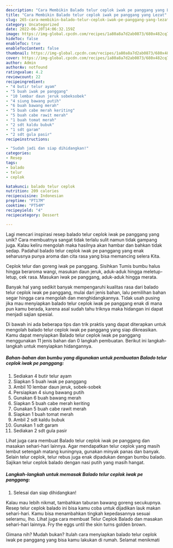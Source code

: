 ```yaml
---
description: "Cara Membikin Balado telur ceplok iwak pe panggang yang Lezat"
title: "Cara Membikin Balado telur ceplok iwak pe panggang yang Lezat"
slug: 265-cara-membikin-balado-telur-ceplok-iwak-pe-panggang-yang-lezat
category: Uncategorized
date: 2022-06-20T14:06:32.159Z
image: https://img-global.cpcdn.com/recipes/1a80a8a7d2ab0873/680x482cq70/balado-telur-ceplok-iwak-pe-panggang-foto-resep-utama.jpg
hideToc: false
enableToc: true
enableTocContent: false
thumbnail: https://img-global.cpcdn.com/recipes/1a80a8a7d2ab0873/680x482cq70/balado-telur-ceplok-iwak-pe-panggang-foto-resep-utama.jpg
cover: https://img-global.cpcdn.com/recipes/1a80a8a7d2ab0873/680x482cq70/balado-telur-ceplok-iwak-pe-panggang-foto-resep-utama.jpg
author: Admin
authorAv: notfound
ratingvalue: 4.2
reviewcount: 22
recipeingredient:
- "4 butir telur ayam"
- "5 buah iwak pe panggang"
- "10 lembar daun jeruk sobeksobek"
- "4 siung bawang putih"
- "6 buah bawang merah"
- "5 buah cabe merah keriting"
- "5 buah cabe rawit merah"
- "1 buah tomat merah"
- "2 sdt kaldu bubuk"
- "1 sdt garam"
- "2 sdt gula pasir"
recipeinstructions:

- "Sudah jadi dan siap dihidangkan!"
categories:
- Resep
tags:
- balado
- telur
- ceplok

katakunci: balado telur ceplok 
nutrition: 209 calories
recipecuisine: Indonesian
preptime: "PT17M"
cooktime: "PT54M"
recipeyield: "4"
recipecategory: Dessert

---
```





Lagi mencari inspirasi resep balado telur ceplok iwak pe panggang yang unik? Cara membuatnya sangat tidak terlalu sulit namun tidak gampang juga. Kalau keliru mengolah maka hasilnya akan hambar dan bahkan tidak sedap. Padahal balado telur ceplok iwak pe panggang yang enak seharusnya punya aroma dan cita rasa yang bisa memancing selera Kita.





Ceplok telur dan goreng iwak pe panggang. Sisihkan Tumis bumbu halus hingga beraroma wangi, masukan daun jeruk, aduk-aduk hingga meletup-letup, cek rasa. Masukan iwak pe panggang, aduk-aduk hingga merata.

Banyak hal yang sedikit banyak mempengaruhi kualitas rasa dari balado telur ceplok iwak pe panggang, mulai dari jenis bahan, lalu pemilihan bahan segar hingga cara mengolah dan menghidangkannya. Tidak usah pusing jika mau menyiapkan balado telur ceplok iwak pe panggang enak di mana pun kamu berada, karena asal sudah tahu triknya maka hidangan ini dapat menjadi sajian spesial.






Di bawah ini ada beberapa tips dan trik praktis yang dapat diterapkan untuk mengolah balado telur ceplok iwak pe panggang yang siap dikreasikan. Kamu dapat menyiapkan Balado telur ceplok iwak pe panggang menggunakan 11 jenis bahan dan 0 langkah pembuatan. Berikut ini langkah-langkah untuk menyiapkan hidangannya.

<!--inarticleads1-->

##### Bahan-bahan dan bumbu yang digunakan untuk pembuatan Balado telur ceplok iwak pe panggang:

1. Sediakan 4 butir telur ayam
1. Siapkan 5 buah iwak pe panggang
1. Ambil 10 lembar daun jeruk, sobek-sobek
1. Persiapkan 4 siung bawang putih
1. Gunakan 6 buah bawang merah
1. Siapkan 5 buah cabe merah keriting
1. Gunakan 5 buah cabe rawit merah
1. Siapkan 1 buah tomat merah
1. Ambil 2 sdt kaldu bubuk
1. Gunakan 1 sdt garam
1. Sediakan 2 sdt gula pasir


Lihat juga cara membuat Balado telur ceplok iwak pe panggang dan masakan sehari-hari lainnya. Agar mendapatkan telur ceplok yang masih lembut setengah matang kuningnya, gunakan minyak panas dan banyak. Selain telur ceplok, telur rebus juga enak dipadukan dengan bumbu balado. Sajikan telur ceplok balado dengan nasi putih yang masih hangat. 

<!--inarticleads2-->

##### Langkah-langkah untuk memasak Balado telur ceplok iwak pe panggang:


1. Selesai dan siap dihidangkan!

Kalau mau lebih nikmat, tambahkan taburan bawang goreng secukupnya. Resep telur ceplok balado ini bisa kamu coba untuk dijadikan lauk makan sehari-hari. Kamu bisa menambahkan tingkah kepedasannya sesuai seleramu, lho. Lihat juga cara membuat Telur Ceplok Balado dan masakan sehari-hari lainnya. Fry the eggs until the skin turns golden brown. 

Gimana nih? Mudah bukan? Itulah cara menyiapkan balado telur ceplok iwak pe panggang yang bisa kamu lakukan di rumah. Selamat menikmati
